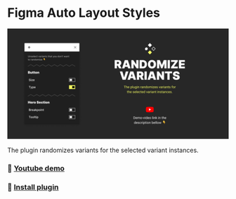 # Figma Auto Layout Styles

![Cover](preview.jpg)

The plugin randomizes variants for the selected variant instances.

### 🎥 [Youtube demo](https://youtu.be/zc8qcvYaj6w)

### 🍰 [Install plugin](https://www.figma.com/community/plugin/981938541965949273/Variants-Randomizer)
